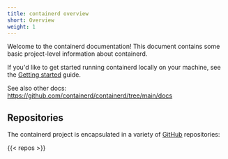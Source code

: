 ```yaml
---
title: containerd overview
short: Overview
weight: 1
---
```


Welcome to the containerd documentation! This document contains some basic project-level information about containerd.

If you'd like to get started running containerd locally on your machine, see the [Getting started](https://github.com/containerd/containerd/blob/main/docs/getting-started.md) guide.

See also other docs: https://github.com/containerd/containerd/tree/main/docs

## Repositories

The containerd project is encapsulated in a variety of [GitHub](https://github.com) repositories:

{{< repos >}}
